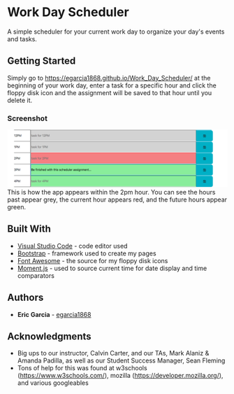 # Work Day Scheduler

A simple scheduler for your current work day to organize your day's events and tasks.

## Getting Started

Simply go to https://egarcia1868.github.io/Work_Day_Scheduler/ at the beginning of your work day, enter a task for a specific hour and click the floppy disk icon and the assignment will be saved to that hour until you delete it.

### Screenshot

![Screenshot!](/assets/images/ScreenShot.png?raw=true "Screenshot of how past/current/future hours appear")
This is how the app appears within the 2pm hour.  You can see the hours past appear grey, the current hour appears red, and the future hours appear green.


## Built With

* [Visual Studio Code](https://code.visualstudio.com/) - code editor used
* [Bootstrap](https://getbootstrap.com/) - framework used to create my pages
* [Font Awesome](https://fontawesome.com/) - the source for my floppy disk icons
* [Moment.js](https://momentjs.com/) - used to source current time for date display and time comparators

## Authors

* **Eric Garcia** - [egarcia1868](https://github.com/egarcia1868)

## Acknowledgments

* Big ups to our instructor, Calvin Carter, and our TAs, Mark Alaniz & Amanda Padilla, as well as our Student Success Manager, Sean Fleming
* Tons of help for this was found at w3schools (https://www.w3schools.com/), mozilla (https://developer.mozilla.org/), and various googleables
